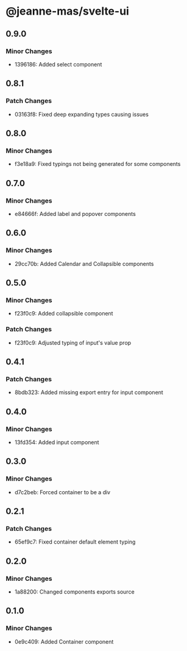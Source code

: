 # @jeanne-mas/svelte-ui

## 0.9.0

### Minor Changes

- 1396186: Added select component

## 0.8.1

### Patch Changes

- 03163f8: Fixed deep expanding types causing issues

## 0.8.0

### Minor Changes

- f3e18a9: Fixed typings not being generated for some components

## 0.7.0

### Minor Changes

- e84666f: Added label and popover components

## 0.6.0

### Minor Changes

- 29cc70b: Added Calendar and Collapsible components

## 0.5.0

### Minor Changes

- f23f0c9: Added collapsible component

### Patch Changes

- f23f0c9: Adjusted typing of input's value prop

## 0.4.1

### Patch Changes

- 8bdb323: Added missing export entry for input component

## 0.4.0

### Minor Changes

- 13fd354: Added input component

## 0.3.0

### Minor Changes

- d7c2beb: Forced container to be a div

## 0.2.1

### Patch Changes

- 65ef9c7: Fixed container default element typing

## 0.2.0

### Minor Changes

- 1a88200: Changed components exports source

## 0.1.0

### Minor Changes

- 0e9c409: Added Container component
